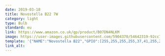 ```yaml
---
date: 2019-03-18
title: Novostella B22 7W
category: light
type: Bulb
standard: eu
link: https://www.amazon.co.uk/gp/product/B07DN4NLKM
image: https://user-images.githubusercontent.com/5904370/54642319-92cc7980-4a94-11e9-8bbc-8a7450cecbfc.png
template: '{"NAME":"Novostella B22","GPIO":[255,255,255,255,37,41,255,255,38,40,39,255,255],"FLAG":0,"BASE":18}' 
link_alt: 
---
```

